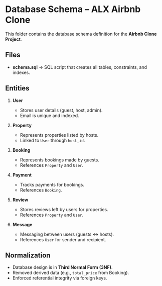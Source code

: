 # Database Schema – ALX Airbnb Clone

This folder contains the database schema definition for the **Airbnb Clone Project**.

## Files
- **schema.sql** → SQL script that creates all tables, constraints, and indexes.

## Entities
1. **User**
    - Stores user details (guest, host, admin).
    - Email is unique and indexed.

2. **Property**
    - Represents properties listed by hosts.
    - Linked to `User` through `host_id`.

3. **Booking**
    - Represents bookings made by guests.
    - References `Property` and `User`.

4. **Payment**
    - Tracks payments for bookings.
    - References `Booking`.

5. **Review**
    - Stores reviews left by users for properties.
    - References `Property` and `User`.

6. **Message**
    - Messaging between users (guests ↔ hosts).
    - References `User` for sender and recipient.

## Normalization
- Database design is in **Third Normal Form (3NF)**.
- Removed derived data (e.g., `total_price` from Booking).
- Enforced referential integrity via foreign keys.

